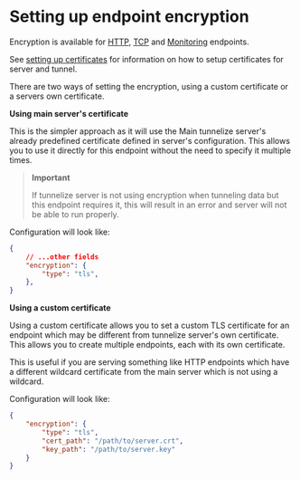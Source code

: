 # Setting up endpoint encryption

Encryption is available for [HTTP](./http/http.md), [TCP](./tcp.md) and [Monitoring](./monitoring.md) endpoints.

See [setting up certificates](../../setting-up-certificates.md) for information on how to setup certificates for
server and tunnel.

There are two ways of setting the encryption, using a custom certificate or a servers own certificate.

**Using main server's certificate**

This is the simpler approach as it will use the Main tunnelize server's already predefined certificate defined in
server's configuration. This allows you to use it directly for this endpoint without the need to specify it
multiple times.

> **Important**  
> 
> If tunnelize server is not using encryption when tunneling data but this endpoint requires it, this will result
> in an error and server will not be able to run properly.


Configuration will look like:

```json
{
    // ...other fields
    "encryption": {
        "type": "tls",
    },
}
```

**Using a custom certificate**

Using a custom certificate allows you to set a custom TLS certificate for an endpoint which may be different from 
tunnelize server's own certificate. This allows you to create multiple endpoints, each with its own 
certificate.

This is useful if you are serving something like HTTP endpoints which have a different wildcard certificate from
the main server which is not using a wildcard.

Configuration will look like:

```json
{
    "encryption": {
        "type": "tls",
        "cert_path": "/path/to/server.crt", 
        "key_path": "/path/to/server.key" 
    }
}
```
